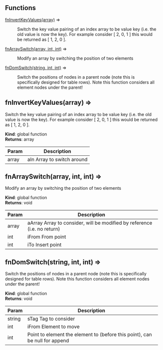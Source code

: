 ## Functions

<dl>
<dt><a href="#fnInvertKeyValues">fnInvertKeyValues(array)</a> ⇒</dt>
<dd><p>Switch the key value pairing of an index array to be value key (i.e. the old value is now the
key). For example consider [ 2, 0, 1 ] this would be returned as [ 1, 2, 0 ].</p>
</dd>
<dt><a href="#fnArraySwitch">fnArraySwitch(array, int, int)</a> ⇒</dt>
<dd><p>Modify an array by switching the position of two elements</p>
</dd>
<dt><a href="#fnDomSwitch">fnDomSwitch(string, int, int)</a> ⇒</dt>
<dd><p>Switch the positions of nodes in a parent node (note this is specifically designed for
table rows). Note this function considers all element nodes under the parent!</p>
</dd>
</dl>

<a name="fnInvertKeyValues"></a>

## fnInvertKeyValues(array) ⇒
Switch the key value pairing of an index array to be value key (i.e. the old value is now thekey). For example consider [ 2, 0, 1 ] this would be returned as [ 1, 2, 0 ].

**Kind**: global function  
**Returns**: array  

| Param | Description |
| --- | --- |
| array | aIn Array to switch around |

<a name="fnArraySwitch"></a>

## fnArraySwitch(array, int, int) ⇒
Modify an array by switching the position of two elements

**Kind**: global function  
**Returns**: void  

| Param | Description |
| --- | --- |
| array | aArray Array to consider, will be modified by reference (i.e. no return) |
| int | iFrom From point |
| int | iTo Insert point |

<a name="fnDomSwitch"></a>

## fnDomSwitch(string, int, int) ⇒
Switch the positions of nodes in a parent node (note this is specifically designed fortable rows). Note this function considers all element nodes under the parent!

**Kind**: global function  
**Returns**: void  

| Param | Description |
| --- | --- |
| string | sTag Tag to consider |
| int | iFrom Element to move |
| int | Point to element the element to (before this point), can be null for append |

